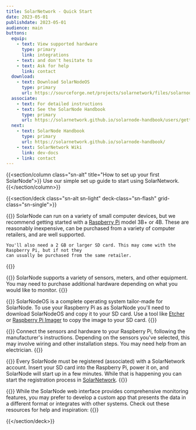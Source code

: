 ```yaml
---
title: SolarNetwork - Quick Start
date: 2023-05-01
publishdate: 2023-05-01
audience: main
buttons:
  equip:
    - text: View supported hardware
      type: primary
      link: integrations
    - text: and don't hesitate to
    - text: Ask for help
      link: contact
  download:
    - text: Download SolarNodeOS
      type: primary
      url: https://sourceforge.net/projects/solarnetwork/files/solarnode/pi/solarnodeos-deb11-raspi-2GB-20231222.img.xz/download
  associate:
    - text: For detailed instructions
    - text: See the SolarNode Handbook
      type: primary
      url: https://solarnetwork.github.io/solarnode-handbook/users/getting-started/#associate-your-solarnode-with-solarnetwork
  next:
    - text: SolarNode Handbook
      type: primary
      url: https://solarnetwork.github.io/solarnode-handbook/
    - text: SolarNetwork Wiki
      link: dev-docs
    - link: contact
---
```

{{<section/column class="sn-alt" title="How to set up your first SolarNode">}}
Use our simple set up guide to start using SolarNetwork.
{{</section/column>}}

{{<section/deck class="sn-alt sn-light" deck-class="sn-flash" grid-class="sn-single">}}

  {{<flash-card title="Step 1" subtitle="Purchase a Raspberry Pi">}}
    SolarNode can run on a variety of small computer devices, but we recommend getting started with
    a [Raspberry Pi](https://www.raspberrypi.com/) model 3B+ or 4B. These are reasonably inexpensive,
    can be purchased from a variety of computer retailers, and are well supported.

    You'll also need a 2 GB or larger SD card. This may come with the Raspberry Pi, but if not they
    can usually be purchased from the same retailer.
  {{</flash-card>}}

  {{<flash-card title="Step 2" subtitle="Purchase equipment to monitor" buttons="equip">}}
    SolarNode supports a variety of sensors, meters, and other equipment. You may need to purchase
    additional hardware depending on what you would like to monitor.
  {{</flash-card>}}

  {{<flash-card title="Step 3" subtitle="Install the SolarNode software on your Raspberry Pi" buttons="download">}}
    SolarNodeOS is a complete operating system tailor-made for SolarNode. To use your Raspberry Pi
    as as SolarNode you'll need to download
    SolarNodeOS and copy it to your SD card. Use a tool like [Etcher](https://www.balena.io/etcher)
    or [Raspberry Pi Imager](https://www.raspberrypi.com/software/) to copy the image to your SD card.
  {{</flash-card>}}

  {{<flash-card title="Step 4" subtitle="Connect sensors and hardware">}}
    Connect the sensors and hardware to your Raspberry Pi, following the manufacturer's
    instructions. Depending on the sensors you've selected, this may involve wiring and other
    installation steps. You may need help from an electrician.
  {{</flash-card>}}

  {{<flash-card title="Step 5" subtitle="Register your SolarNode with your SolarNetwork account" buttons="associate">}}
   Every SolarNode must be registered (associated) with a SolarNetwork account. Insert your SD card
   into the Raspberry Pi, power it on, and SolarNode will start up in a few minutes. While that is
   happening you can start the registration process in [SolarNetwork](https://data.solarnetwork.net/solaruser/).
  {{</flash-card>}}

  {{<flash-card title="Finish" subtitle="Well done getting your first SolarNode up and running!" buttons="next">}}
   While the SolarNode web interface provides comprehensive monitoring features, you may prefer to
   develop a custom app that presents the data in a different format or integrates with other
   systems. Check out these resources for help and inspiration:
  {{</flash-card>}}

{{</section/deck>}}

